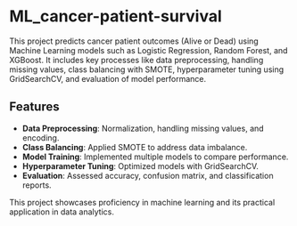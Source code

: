 # ML_cancer-patient-survival

This project predicts cancer patient outcomes (Alive or Dead) using Machine Learning models such as Logistic Regression, Random Forest, and XGBoost. 
It includes key processes like data preprocessing, handling missing values, class balancing with SMOTE, hyperparameter tuning using GridSearchCV, and evaluation of model performance.

## Features
- **Data Preprocessing**: Normalization, handling missing values, and encoding.
- **Class Balancing**: Applied SMOTE to address data imbalance.
- **Model Training**: Implemented multiple models to compare performance.
- **Hyperparameter Tuning**: Optimized models with GridSearchCV.
- **Evaluation**: Assessed accuracy, confusion matrix, and classification reports.

This project showcases proficiency in machine learning and its practical application in data analytics.
